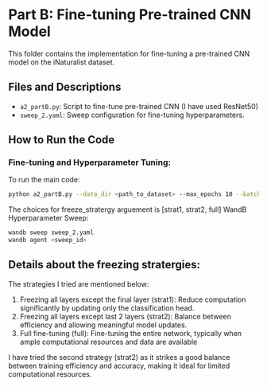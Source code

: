 # Part B: Fine-tuning Pre-trained CNN Model

This folder contains the implementation for fine-tuning a pre-trained CNN model on the iNaturalist dataset.

## Files and Descriptions
- `a2_partB.py`: Script to fine-tune pre-trained CNN (I have used ResNet50)
- `sweep_2.yaml`: Sweep configuration for fine-tuning hyperparameters.

## How to Run the Code

### Fine-tuning and Hyperparameter Tuning:
To run the main code:
```bash
python a2_partB.py --data_dir <path_to_dataset> --max_epochs 10 --batch_size --freeze_stratergy <strat2> --lr --weight_decay --image_size --data_augment
```
The choices for freeze_stratergy arguement is [strat1, strat2, full] 
WandB Hyperparameter Sweep:
```bash
wandb sweep sweep_2.yaml
wandb agent <sweep_id>
```
## Details about the freezing stratergies:

The strategies I tried are mentioned below:
1. Freezing all layers except the final layer (strat1): Reduce computation significantly by updating only the classification head.
2. Freezing all layers except last 2 layers (strat2): Balance between efficiency and allowing meaningful model updates.
3. Full fine-tuning (full): Fine-tuning the entire network, typically when ample computational resources and data are available

I have tried the second strategy (strat2) as it strikes a good balance between training efficiency and accuracy, making it ideal for limited computational resources. 
